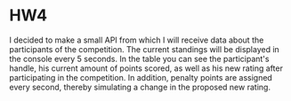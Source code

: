 # HW4
I decided to make a small API from which I will receive data about the participants of the competition. The current standings will be displayed in the console every 5 seconds. In the table you can see the participant's handle, his current amount of points scored, as well as his new rating after participating in the competition. In addition, penalty points are assigned every second, thereby simulating a change in the proposed new rating.
